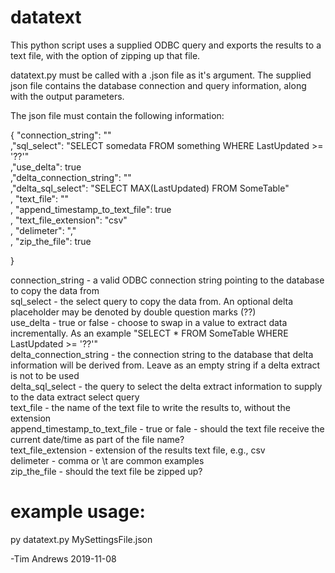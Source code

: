# datatext
This python script uses a supplied ODBC query and exports the results to a text file, with the option of zipping up that file.

datatext.py must be called with a .json file as it's argument.  The supplied json file contains the database connection and query information, along with the output parameters.

The json file must contain the following information:

{
	"connection_string": "<someconnectionstring>"<br />
	,"sql_select": "SELECT somedata FROM something WHERE LastUpdated >= '??'"<br />
	,"use_delta":	true<br />
	,"delta_connection_string":  "<someconnectionstring>"<br />
	,"delta_sql_select":  "SELECT MAX(LastUpdated) FROM SomeTable"<br />
	, "text_file": "<choose a file name>"<br />
	, "append_timestamp_to_text_file":	true<br />
	, "text_file_extension":  "csv"<br />
	, "delimeter": ","<br />
	, "zip_the_file":	true<br />

}

connection_string - a valid ODBC connection string pointing to the database to copy the data from<br />
sql_select - the select query to copy the data from.  An optional delta placeholder may be denoted by double question marks (??)<br />
use_delta - true or false - choose to swap in a value to extract data incrementally.  As an example "SELECT * FROM SomeTable WHERE LastUpdated >= '??'"<br />
delta_connection_string - the connection string to the database that delta information will be derived from.  Leave as an empty string if a delta extract is not to be used<br />
delta_sql_select - the query to select the delta extract information to supply to the data extract select query<br />
text_file - the name of the text file to write the results to, without the extension<br />
append_timestamp_to_text_file - true or fale - should the text file receive the current date/time as part of the file name?<br />
text_file_extension - extension of the results text file, e.g., csv<br />
delimeter - comma or \t are common examples<br />
zip_the_file - should the text file be zipped up?<br />

# example usage:
py datatext.py MySettingsFile.json


-Tim Andrews 2019-11-08